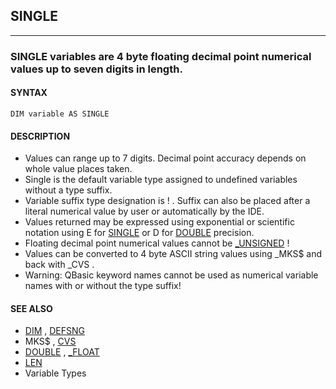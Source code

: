 ## SINGLE
---

### SINGLE variables are 4 byte floating decimal point numerical values up to seven digits in length.

#### SYNTAX

`DIM variable AS SINGLE`

#### DESCRIPTION
* Values can range up to 7 digits. Decimal point accuracy depends on whole value places taken.
* Single is the default variable type assigned to undefined variables without a type suffix.
* Variable suffix type designation is ! . Suffix can also be placed after a literal numerical value by user or automatically by the IDE.
* Values returned may be expressed using exponential or scientific notation using E for [SINGLE](./SINGLE.md) or D for [DOUBLE](./DOUBLE.md) precision.
* Floating decimal point numerical values cannot be [_UNSIGNED](./_UNSIGNED.md) !
* Values can be converted to 4 byte ASCII string values using _MKS$ and back with _CVS .
* Warning: QBasic keyword names cannot be used as numerical variable names with or without the type suffix!


#### SEE ALSO
* [DIM](./DIM.md) , [DEFSNG](./DEFSNG.md)
* MKS$ , [CVS](./CVS.md)
* [DOUBLE](./DOUBLE.md) , [_FLOAT](./_FLOAT.md)
* [LEN](./LEN.md)
* Variable Types
